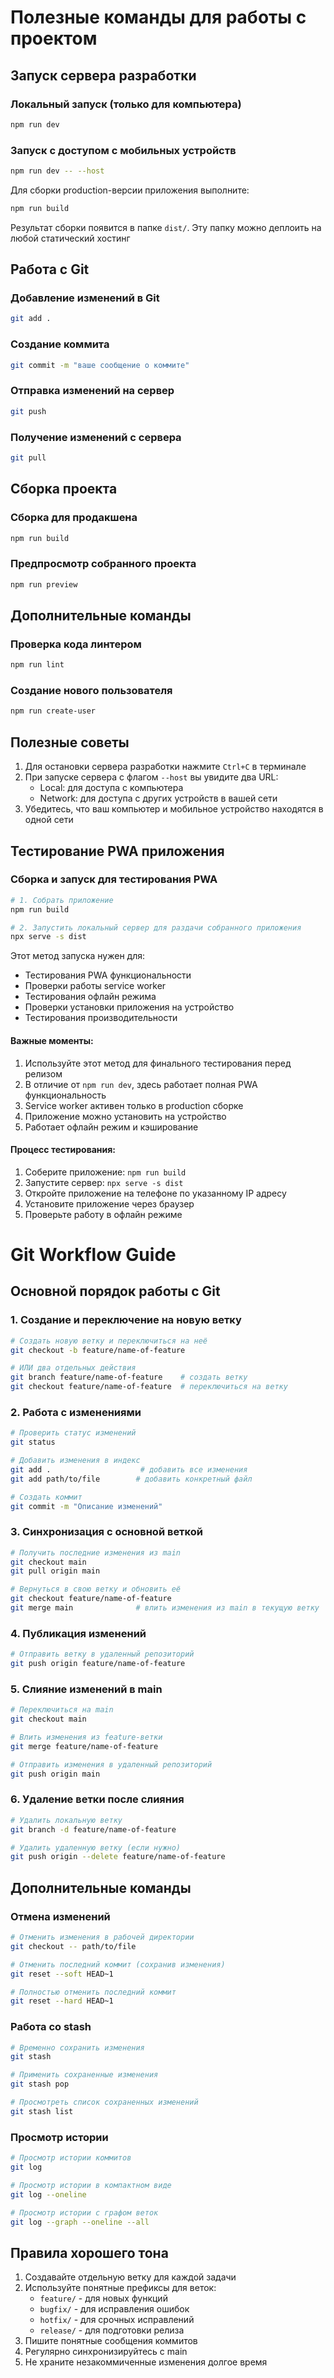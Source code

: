 # Полезные команды для работы с проектом

## Запуск сервера разработки

### Локальный запуск (только для компьютера)
```bash
npm run dev
```

### Запуск с доступом с мобильных устройств
```bash
npm run dev -- --host
```

Для сборки production-версии приложения выполните:
```bash
npm run build
```

Результат сборки появится в папке `dist/`. Эту папку можно деплоить на любой статический хостинг

## Работа с Git

### Добавление изменений в Git
```bash
git add .
```

### Создание коммита
```bash
git commit -m "ваше сообщение о коммите"
```

### Отправка изменений на сервер
```bash
git push
```

### Получение изменений с сервера
```bash
git pull
```

## Сборка проекта

### Сборка для продакшена
```bash
npm run build
```

### Предпросмотр собранного проекта
```bash
npm run preview
```

## Дополнительные команды

### Проверка кода линтером
```bash
npm run lint
```

### Создание нового пользователя
```bash
npm run create-user
```

## Полезные советы

1. Для остановки сервера разработки нажмите `Ctrl+C` в терминале
2. При запуске сервера с флагом `--host` вы увидите два URL:
   - Local: для доступа с компьютера
   - Network: для доступа с других устройств в вашей сети
3. Убедитесь, что ваш компьютер и мобильное устройство находятся в одной сети 

## Тестирование PWA приложения

### Сборка и запуск для тестирования PWA
```bash
# 1. Собрать приложение
npm run build

# 2. Запустить локальный сервер для раздачи собранного приложения
npx serve -s dist
```

Этот метод запуска нужен для:
- Тестирования PWA функциональности
- Проверки работы service worker
- Тестирования офлайн режима
- Проверки установки приложения на устройство
- Тестирования производительности

#### Важные моменты:
1. Используйте этот метод для финального тестирования перед релизом
2. В отличие от `npm run dev`, здесь работает полная PWA функциональность
3. Service worker активен только в production сборке
4. Приложение можно установить на устройство
5. Работает офлайн режим и кэширование

#### Процесс тестирования:
1. Соберите приложение: `npm run build`
2. Запустите сервер: `npx serve -s dist`
3. Откройте приложение на телефоне по указанному IP адресу
4. Установите приложение через браузер
5. Проверьте работу в офлайн режиме 

# Git Workflow Guide

## Основной порядок работы с Git

### 1. Создание и переключение на новую ветку
```bash
# Создать новую ветку и переключиться на неё
git checkout -b feature/name-of-feature

# ИЛИ два отдельных действия
git branch feature/name-of-feature    # создать ветку
git checkout feature/name-of-feature  # переключиться на ветку
```

### 2. Работа с изменениями
```bash
# Проверить статус изменений
git status

# Добавить изменения в индекс
git add .                    # добавить все изменения
git add path/to/file        # добавить конкретный файл

# Создать коммит
git commit -m "Описание изменений"
```

### 3. Синхронизация с основной веткой
```bash
# Получить последние изменения из main
git checkout main
git pull origin main

# Вернуться в свою ветку и обновить её
git checkout feature/name-of-feature
git merge main              # влить изменения из main в текущую ветку
```

### 4. Публикация изменений
```bash
# Отправить ветку в удаленный репозиторий
git push origin feature/name-of-feature
```

### 5. Слияние изменений в main
```bash
# Переключиться на main
git checkout main

# Влить изменения из feature-ветки
git merge feature/name-of-feature

# Отправить изменения в удаленный репозиторий
git push origin main
```

### 6. Удаление ветки после слияния
```bash
# Удалить локальную ветку
git branch -d feature/name-of-feature

# Удалить удаленную ветку (если нужно)
git push origin --delete feature/name-of-feature
```

## Дополнительные команды

### Отмена изменений
```bash
# Отменить изменения в рабочей директории
git checkout -- path/to/file

# Отменить последний коммит (сохранив изменения)
git reset --soft HEAD~1

# Полностью отменить последний коммит
git reset --hard HEAD~1
```

### Работа со stash
```bash
# Временно сохранить изменения
git stash

# Применить сохраненные изменения
git stash pop

# Просмотреть список сохраненных изменений
git stash list
```

### Просмотр истории
```bash
# Просмотр истории коммитов
git log

# Просмотр истории в компактном виде
git log --oneline

# Просмотр истории с графом веток
git log --graph --oneline --all
```

## Правила хорошего тона

1. Создавайте отдельную ветку для каждой задачи
2. Используйте понятные префиксы для веток:
   - `feature/` - для новых функций
   - `bugfix/` - для исправления ошибок
   - `hotfix/` - для срочных исправлений
   - `release/` - для подготовки релиза
3. Пишите понятные сообщения коммитов
4. Регулярно синхронизируйтесь с main
5. Не храните незакоммиченные изменения долгое время 